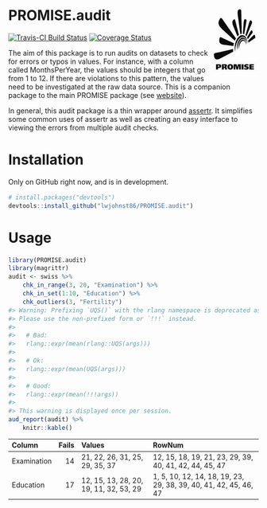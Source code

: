 
<!-- README.md is generated from README.Rmd. Please edit that file -->

# PROMISE.audit <img src="man/figures/logo.png" align="right" height=140/>

[![Travis-CI Build
Status](https://travis-ci.org/lwjohnst86/PROMISE.audit.svg?branch=master)](https://travis-ci.org/lwjohnst86/PROMISE.audit)
[![Coverage
Status](https://img.shields.io/codecov/c/github/lwjohnst86/PROMISE.audit/master.svg)](https://codecov.io/github/lwjohnst86/PROMISE.audit?branch=master)

The aim of this package is to run audits on datasets to check for errors
or typos in values. For instance, with a column called MonthsPerYear,
the values should be integers that go from 1 to 12. If there are
violations to this pattern, the values need to be investigated at the
raw data source. This is a companion package to the main PROMISE package
(see [website](https://promise-cohort.gitlab.io/PROMISE)).

In general, this audit package is a thin wrapper around
[assertr](https://cran.r-project.org/web/packages/assertr/vignettes/assertr.html).
It simplifies some common uses of assertr as well as creating an easy
interface to viewing the errors from multiple audit checks.

# Installation

Only on GitHub right now, and is in development.

``` r
# install.packages("devtools")
devtools::install_github("lwjohnst86/PROMISE.audit")
```

# Usage

``` r
library(PROMISE.audit)
library(magrittr)
audit <- swiss %>% 
    chk_in_range(3, 20, "Examination") %>% 
    chk_in_set(1:10, "Education") %>% 
    chk_outliers(3, "Fertility")
#> Warning: Prefixing `UQS()` with the rlang namespace is deprecated as of rlang 0.3.0.
#> Please use the non-prefixed form or `!!!` instead.
#> 
#>   # Bad:
#>   rlang::expr(mean(rlang::UQS(args)))
#> 
#>   # Ok:
#>   rlang::expr(mean(UQS(args)))
#> 
#>   # Good:
#>   rlang::expr(mean(!!!args))
#> 
#> This warning is displayed once per session.
aud_report(audit) %>% 
    knitr::kable()
```

| Column      | Fails | Values                                 | RowNum                                                           |
| :---------- | ----: | :------------------------------------- | :--------------------------------------------------------------- |
| Examination |    14 | 21, 22, 26, 31, 25, 29, 35, 37         | 12, 15, 18, 19, 21, 23, 29, 39, 40, 41, 42, 44, 45, 47           |
| Education   |    17 | 12, 15, 13, 28, 20, 19, 11, 32, 53, 29 | 1, 5, 10, 12, 14, 18, 19, 23, 29, 38, 39, 40, 41, 42, 45, 46, 47 |
